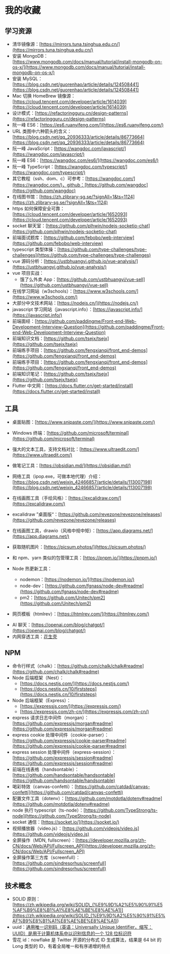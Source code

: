 # 我的收藏

## 学习资源

-   清华镜像源：[https://mirrors.tuna.tsinghua.edu.cn/](https://mirrors.tuna.tsinghua.edu.cn/)
-   安装 MongoDB：[https://www.mongodb.com/docs/manual/tutorial/install-mongodb-on-os-x/](https://www.mongodb.com/docs/manual/tutorial/install-mongodb-on-os-x/)
-   安装 MySQL：[https://blog.csdn.net/guorenhao/article/details/124508441](https://blog.csdn.net/guorenhao/article/details/124508441)
-   Mac 切换 HomeBrew 镜像源：[https://cloud.tencent.com/developer/article/1614039](https://cloud.tencent.com/developer/article/1614039)
-   设计模式：[https://refactoringguru.cn/design-patterns](https://refactoringguru.cn/design-patterns)
-   阮一峰 ES6：[https://es6.ruanyifeng.com/](https://es6.ruanyifeng.com/)
-   URL 类图中六种箭头的含义：[https://blog.csdn.net/qq_20936333/article/details/86773664](https://blog.csdn.net/qq_20936333/article/details/86773664)
-   阮一峰 JavaScript：[https://wangdoc.com/javascript/](https://wangdoc.com/javascript/)
-   阮一峰 ES6：[https://wangdoc.com/es6/](https://wangdoc.com/es6/)
-   阮一峰 TypeScript：[https://wangdoc.com/typescript/](https://wangdoc.com/typescript/)
-   其它教程（ssh、dom、c）可参考：[https://wangdoc.com/](https://wangdoc.com/)，github：[https://github.com/wangdoc](https://github.com/wangdoc)
-   在线图书馆：[https://zh.zlibrary-sg.se/?signAll=1&ts=1124](https://zh.zlibrary-sg.se/?signAll=1&ts=1124)
-   https 如何保障安全可靠：[https://cloud.tencent.com/developer/article/1652093](https://cloud.tencent.com/developer/article/1652093)
-   socket 聊天室：[https://github.com/plhwin/nodejs-socketio-chat](https://github.com/plhwin/nodejs-socketio-chat)
-   前端面试题库：[https://github.com/febobo/web-interview](https://github.com/febobo/web-interview)
-   typescript 类型体操：[https://github.com/type-challenges/type-challenges](https://github.com/type-challenges/type-challenges)
-   vue 源码分析：[https://ustbhuangyi.github.io/vue-analysis/](https://ustbhuangyi.github.io/vue-analysis/)
-   vue 项目实战：
    -   饿了么外卖 App：[https://github.com/ustbhuangyi/vue-sell](https://github.com/ustbhuangyi/vue-sell)
-   在线学习网站（w3schools）：[https://www.w3schools.com/](https://www.w3schools.com/)
-   大部分中文技术网站：[https://nodejs.cn/](https://nodejs.cn/)
-   javascript 学习网站（javascript.info）：[https://javascript.info/](https://javascript.info/)
-   前端面经：[https://github.com/paddingme/Front-end-Web-Development-Interview-Question](https://github.com/paddingme/Front-end-Web-Development-Interview-Question)
-   前端知识文档：[https://github.com/tsejx/tsejx](https://github.com/tsejx/tsejx)
-   前端练手项目：[https://github.com/fengxianqi/front_end-demos](https://github.com/fengxianqi/front_end-demos)
-   前端练手项目：[https://github.com/fengxianqi/front_end-demos](https://github.com/fengxianqi/front_end-demos)
-   前端知识笔记：[https://github.com/tsejx/tsejx](https://github.com/tsejx/tsejx)
-   Flutter 中文网：[https://docs.flutter.cn/get-started/install](https://docs.flutter.cn/get-started/install)

## 工具

-   桌面贴图：[https://www.snipaste.com/](https://www.snipaste.com/)
-   Windows 终端：[https://github.com/microsoft/terminal](https://github.com/microsoft/terminal)
-   强大的文本工具，支持文档对比：[https://www.ultraedit.com/](https://www.ultraedit.com/)
-   做笔记工具：[https://obsidian.md/](https://obsidian.md/)
-   网络工具（ipop.exe，可做本地代理）介绍：[https://blog.csdn.net/weixin_42466857/article/details/113007198](https://blog.csdn.net/weixin_42466857/article/details/113007198)
-   在线画图工具（手绘风格）：[https://excalidraw.com/](https://excalidraw.com/)
-   excalidraw ”桌面版“：[https://github.com/revezone/revezone/releases](https://github.com/revezone/revezone/releases)
-   在线画图工具，drawio（风格中规中矩）：[https://app.diagrams.net/](https://app.diagrams.net/)
-   获取随机图片：[https://picsum.photos/](https://picsum.photos/)
-   和 npm、yarn 类似的包管理工具：[https://pnpm.io/](https://pnpm.io/)
-   Node 热更新工具：

    -   nodemon：[https://nodemon.io/](https://nodemon.io/)
    -   node-dev：[https://github.com/fgnass/node-dev#readme](https://github.com/fgnass/node-dev#readme)
    -   pm2：[https://github.com/Unitech/pm2](https://github.com/Unitech/pm2)

-   网页模板（htmlrev）：[https://htmlrev.com/](https://htmlrev.com/)

*   AI 聊天：[https://openai.com/blog/chatgpt/](https://openai.com/blog/chatgpt/)
*   内网穿透工具：[花生壳](https://hsk.oray.com/)

## NPM

-   命令行样式（chalk）：[https://github.com/chalk/chalk#readme](https://github.com/chalk/chalk#readme)
-   Node 后端框架（Nest）：
    -   [https://docs.nestjs.com/](https://docs.nestjs.com/)
    -   [https://docs.nestjs.cn/10/firststeps](https://docs.nestjs.cn/10/firststeps)
-   Node 后端框架（Express）：
    -   [https://expressjs.com/](https://expressjs.com/)
    -   [https://expressjs.com/zh-cn/](https://expressjs.com/zh-cn/)
-   express 请求日志中间件（morgan）：[https://github.com/expressjs/morgan#readme](https://github.com/expressjs/morgan#readme)
-   express cookie 处理中间件（cookie-parser）：[https://github.com/expressjs/cookie-parser#readme](https://github.com/expressjs/cookie-parser#readme)
-   express session 处理中间件（express-session）：[https://github.com/expressjs/session#readme](https://github.com/expressjs/session#readme)
-   前端在线表格（handsontable）：[https://github.com/handsontable/handsontable](https://github.com/handsontable/handsontable)
-   喝彩特效（canvas-confetti）：[https://github.com/catdad/canvas-confetti](https://github.com/catdad/canvas-confetti)
-   配置文件工具（dotenv）：[https://github.com/motdotla/dotenv#readme](https://github.com/motdotla/dotenv#readme)
-   node 执行 typescript（ts-node）：[https://github.com/TypeStrong/ts-node](https://github.com/TypeStrong/ts-node)
-   socket 通信：[https://socket.io/](https://socket.io/)
-   视频播放器（video.js）：[https://github.com/videojs/video.js](https://github.com/videojs/video.js)
-   全屏操作（MDN, fullscreen）：[https://developer.mozilla.org/zh-CN/docs/Web/API/Fullscreen_API](https://developer.mozilla.org/zh-CN/docs/Web/API/Fullscreen_API)
-   全屏操作第三方库（screenfull）：[https://github.com/sindresorhus/screenfull](https://github.com/sindresorhus/screenfull)

## 技术概念

-   SOLID 原则：[https://zh.wikipedia.org/wiki/SOLID\_(%E9%9D%A2%E5%90%91%E5%AF%B9%E8%B1%A1%E8%AE%BE%E8%AE%A1)](<https://zh.wikipedia.org/wiki/SOLID_(%E9%9D%A2%E5%90%91%E5%AF%B9%E8%B1%A1%E8%AE%BE%E8%AE%A1)>)
-   uuid：[通用唯一识别码（英语：Universally Unique Identifier，缩写：UUID）是用于计算机体系中以识别信息的一个 128 位标识符](https://zh.wikipedia.org/wiki/%E9%80%9A%E7%94%A8%E5%94%AF%E4%B8%80%E8%AF%86%E5%88%AB%E7%A0%81)
-   雪花 id：nowflake 是 Twitter 开源的分布式 ID 生成算法，结果是 64 bit 的 Long 类型的 ID，有着全局唯一和有序递增的特点
